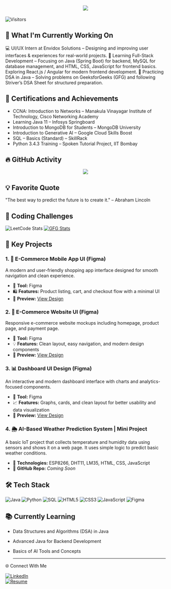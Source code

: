 <h1 align="center">
  <img src="https://readme-typing-svg.demolab.com?font=Fira+Code&weight=600&size=24&pause=1000&color=F720EA&center=true&vCenter=true&random=false&width=435&lines=Hey+there%2C+I'm+Kajol" />
</h1>


![Visitors](https://komarev.com/ghpvc/?username=Kajol1506&color=blueviolet)


## 🔨 What I'm Currently Working On

💻 UI/UX Intern at Envidox Solutions – Designing and improving user interfaces & experiences for real-world projects.
🚀 Learning Full-Stack Development – Focusing on Java (Spring Boot) for backend, MySQL for database management, and HTML, CSS, JavaScript for frontend basics. Exploring React.js / Angular for modern frontend development.
🎯 Practicing DSA in Java – Solving problems on GeeksforGeeks (GFG) and following Striver’s DSA Sheet for structured preparation.



## 🏅 Certifications and Achievements
- CCNA: Introduction to Networks – Manakula Vinayagar Institute of Technology, Cisco Networking Academy <br>
- Learning Java 11 – Infosys Springboard <br>
- Introduction to MongoDB for Students – MongoDB University <br>
- Introduction to Generative AI – Google Cloud Skills Boost <br>
- SQL – Basics (Standard) – SkillRack <br>
- Python 3.4.3 Training – Spoken Tutorial Project, IIT Bombay

## 🔥 GitHub Activity

<p align="center">
  <img src="https://github-readme-activity-graph.vercel.app/graph?username=Kajol1506&theme=react-dark&hide_border=false&area=true" />
</p>

## 💡 Favorite Quote
"The best way to predict the future is to create it." – Abraham Lincoln

## 🏅 Coding Challenges
![LeetCode Stats](https://leetcode-stats.vercel.app/api?username=KajolDevanandhan)
[![GFG Stats](https://geeks-for-geeks-stats-api.vercel.app/?userName=kajoldevanmcd9)](https://www.geeksforgeeks.org/user/kajoldevanmcd9/)




## 🌟 Key Projects
### 1. **📱 E-Commerce Mobile App UI (Figma)**
A modern and user-friendly shopping app interface designed for smooth navigation and clean experience.  
- 🎨 **Tool:** Figma  
- 🛍️ **Features:** Product listing, cart, and checkout flow with a minimal UI  
- 🔗 **Preview:** [View Design](https://www.figma.com/proto/ooixEOSxZOaTpYhVhthBso/Untitled?node-id=11-52&p=f&t=LtwB9dhJkH1tKQQL-1&scaling=contain&content-scaling=fixed&page-id=0%3A1&starting-point-node-id=11%3A52)

### 2. **🛒 E-Commerce Website UI (Figma)**
Responsive e-commerce website mockups including homepage, product page, and payment page.  
- 🎨 **Tool:** Figma  
- 💡 **Features:** Clean layout, easy navigation, and modern design components  
- 🔗 **Preview:** [View Design](https://www.figma.com/proto/yaP9AP1BqOLjdmHfIVyLc4/ecommerce?node-id=77-126&p=f&t=jp6AZ93KV6PY1L2W-1&scaling=scale-down&content-scaling=fixed&page-id=0%3A1&starting-point-node-id=77%3A126)

### 3. **📊 Dashboard UI Design (Figma)**
An interactive and modern dashboard interface with charts and analytics-focused components.  
- 🎨 **Tool:** Figma  
- 📈 **Features:** Graphs, cards, and clean layout for better usability and data visualization  
- 🔗 **Preview:** [View Design](https://www.figma.com/proto/GOkSx98LoEWv3iL5rFd8Tj/dashboard1?node-id=3-2&t=ntJ2r4RFLL8MRsdP-1&scaling=min-zoom&content-scaling=fixed&page-id=0%3A1&starting-point-node-id=3%3A2)

### 4. **🌦️ AI-Based Weather Prediction System | Mini Project**
A basic IoT project that collects temperature and humidity data using sensors and shows it on a web page. It uses simple logic to predict basic weather conditions.  
- 🔧 **Technologies:** ESP8266, DHT11, LM35, HTML, CSS, JavaScript  
- 📂 **GitHub Repo:** *Coming Soon*


## 🛠 Tech Stack
![Java](https://img.shields.io/badge/Java-ED8B00?style=for-the-badge&logo=java&logoColor=white)
![Python](https://img.shields.io/badge/Python-3776AB?style=for-the-badge&logo=python&logoColor=white)
![SQL](https://img.shields.io/badge/SQL-4479A1?style=for-the-badge&logo=mysql&logoColor=white)
![HTML5](https://img.shields.io/badge/HTML5-E34F26?style=for-the-badge&logo=html5&logoColor=white)
![CSS3](https://img.shields.io/badge/CSS3-1572B6?style=for-the-badge&logo=css3&logoColor=white)
![JavaScript](https://img.shields.io/badge/JavaScript-F7DF1E?style=for-the-badge&logo=javascript&logoColor=black)
![Figma](https://img.shields.io/badge/Figma-F24E1E?style=for-the-badge&logo=figma&logoColor=white)


## 📚 Currently Learning
- Data Structures and Algorithms (DSA) in Java
- Advanced Java for Backend Development
- Basics of AI Tools and Concepts


  ---

🌐 Connect With Me  

[![LinkedIn](https://img.shields.io/badge/LinkedIn-blue?logo=linkedin&logoColor=white)](https://www.linkedin.com/in/your-link/)  
[![Resume](https://img.shields.io/badge/Resume-pdf-red?logo=adobeacrobatreader)](https://drive.google.com/your-resume-link)  



<!--
**Kajol1506/Kajol1506** is a ✨ _special_ ✨ repository because its `README.md` (this file) appears on your GitHub profile.

Here are some ideas to get you started:

- 🔭 I’m currently working on ...
- 🌱 I’m currently learning ...
- 👯 I’m looking to collaborate on ...
- 🤔 I’m looking for help with ...
- 💬 Ask me about ...
- 📫 How to reach me: ...
- 😄 Pronouns: ...
- ⚡ Fun fact: ...
-->
